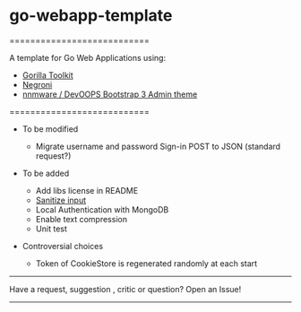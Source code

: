 # go-webapp-template
===========================

A template for Go Web Applications using: 
 * [Gorilla Toolkit](http://www.gorillatoolkit.org/)
 * [Negroni](https://github.com/urfave/negroni)
 * [nnmware / DevOOPS Bootstrap 3 Admin theme](https://github.com/nnmware/devoops)

===========================

- To be modified
  - Migrate username and password Sign-in POST to JSON (standard request?) 

- To be added
  - Add libs license in README
  - [Sanitize input](https://github.com/kennygrant/sanitize)
  - Local Authentication with MongoDB
  - Enable text compression
  - Unit test

- Controversial choices
  - Token of CookieStore is regenerated randomly at each start
---

Have a request, suggestion , critic or question? Open an Issue!

---

